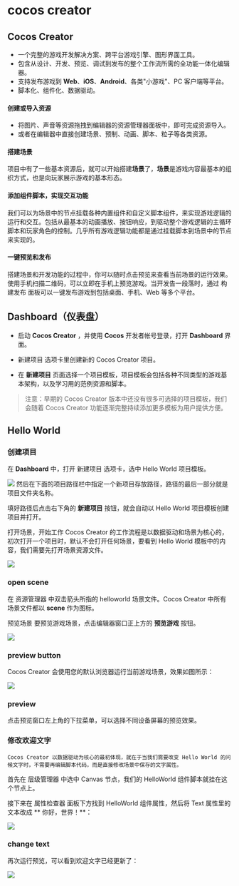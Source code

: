 # cocos creator

## Cocos Creator

- 一个完整的游戏开发解决方案、跨平台游戏引擎、图形界面工具。
- 包含从设计、开发、预览、调试到发布的整个工作流所需的全功能一体化编辑器。
- 支持发布游戏到 **Web**、**iOS**、**Android**、各类"小游戏"、PC 客户端等平台。
- 脚本化、组件化、数据驱动。

#### 创建或导入资源
- 将图片、声音等资源拖拽到编辑器的资源管理器面板中，即可完成资源导入。
- 或者在编辑器中直接创建场景、预制、动画、脚本、粒子等各类资源。

#### 搭建场景
项目中有了一些基本资源后，就可以开始搭建**场景**了，**场景**是游戏内容最基本的组织方式，也是向玩家展示游戏的基本形态。

#### 添加组件脚本，实现交互功能
我们可以为场景中的节点挂载各种内置组件和自定义脚本组件，来实现游戏逻辑的运行和交互。包括从最基本的动画播放、按钮响应，到驱动整个游戏逻辑的主循环脚本和玩家角色的控制。几乎所有游戏逻辑功能都是通过挂载脚本到场景中的节点来实现的。

#### 一键预览和发布
搭建场景和开发功能的过程中，你可以随时点击预览来查看当前场景的运行效果。使用手机扫描二维码，可以立即在手机上预览游戏。当开发告一段落时，通过 构建发布 面板可以一键发布游戏到包括桌面、手机、Web 等多个平台。

## Dashboard（仪表盘）

- 启动 **Cocos Creator** ，并使用 **Cocos** 开发者帐号登录，打开 **Dashboard** 界面。

- 新建项目 选项卡里创建新的 Cocos Creator 项目。

- 在 **新建项目** 页面选择一个项目模板，项目模板会包括各种不同类型的游戏基本架构，以及学习用的范例资源和脚本。

> 注意：早期的 Cocos Creator 版本中还没有很多可选择的项目模板，我们会随着 Cocos Creator 功能逐渐完整持续添加更多模板为用户提供方便。

## Hello World

### 创建项目
在 **Dashboard** 中，打开 新建项目 选项卡，选中 Hello World 项目模板。

![](./images/new_project.png)
然后在下面的项目路径栏中指定一个新项目存放路径，路径的最后一部分就是项目文件夹名称。

填好路径后点击右下角的 **新建项目** 按钮，就会自动以 Hello World 项目模板创建项目并打开。

打开场景，开始工作
Cocos Creator 的工作流程是以数据驱动和场景为核心的，初次打开一个项目时，默认不会打开任何场景，要看到 Hello World 模板中的内容，我们需要先打开场景资源文件。

![](./images/breakdown.png)

### open scene

在 资源管理器 中双击箭头所指的 helloworld 场景文件。Cocos Creator 中所有场景文件都以 **scene** 作为图标。

预览场景
要预览游戏场景，点击编辑器窗口正上方的 **预览游戏** 按钮。

![](./images/preview_button.png)

### preview button

Cocos Creator 会使用您的默认浏览器运行当前游戏场景，效果如图所示：

![](./images/preview.png)

### preview

点击预览窗口左上角的下拉菜单，可以选择不同设备屏幕的预览效果。

### 修改欢迎文字
`Cocos Creator 以数据驱动为核心的最初体现，就在于当我们需要改变 Hello World 的问候文字时，不需要再编辑脚本代码，而是直接修改场景中保存的文字属性。`

首先在 层级管理器 中选中 Canvas 节点，我们的 HelloWorld 组件脚本就挂在这个节点上。

接下来在 属性检查器 面板下方找到 HelloWorld 组件属性，然后将 Text 属性里的文本改成 ** 你好，世界！**：

![](./images/change_text.png)

### change text

再次运行预览，可以看到欢迎文字已经更新了：

![](./images/update_preview.png)
